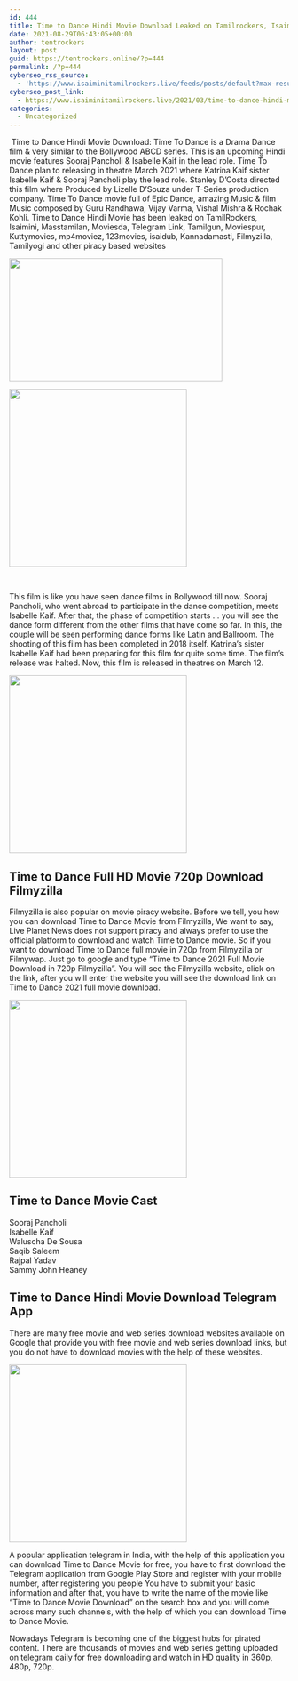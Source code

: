 ```yaml
---
id: 444
title: Time to Dance Hindi Movie Download Leaked on Tamilrockers, Isaimini, Movierulz – 2021
date: 2021-08-29T06:43:05+00:00
author: tentrockers
layout: post
guid: https://tentrockers.online/?p=444
permalink: /?p=444
cyberseo_rss_source:
  - 'https://www.isaiminitamilrockers.live/feeds/posts/default?max-results=150&start-index=151'
cyberseo_post_link:
  - https://www.isaiminitamilrockers.live/2021/03/time-to-dance-hindi-movie-download.html
categories:
  - Uncategorized
---
```

<meta content="&nbsp; Time to Dance Hindi Movie Download : Time To Dance is a Drama Dance film & very similar to the Bollywood ABCD series. This is an upcom..." name="twitter:description" />

  


<center>
</center>

  
<ins data-width="0" data-height="0" class="h08cc9b3beb" data-domain="//aaaaaco.com" data-affquery="/81dee8bcaf/08cc9b3beb/?placementName=default"></ins>

&nbsp;<span>Time to Dance Hindi Movie Download</span><span>: Time To Dance is a Drama Dance film & very similar to the Bollywood ABCD series. This is an upcoming Hindi movie features Sooraj Pancholi & Isabelle Kaif in the lead role. Time To Dance plan to releasing in theatre March 2021 where Katrina Kaif sister Isabelle Kaif & Sooraj Pancholi play the lead role. Stanley D’Costa directed this film where Produced by Lizelle D’Souza under T-Series production company. Time To Dance movie full of Epic Dance, amazing Music & film Music composed by Guru Randhawa, Vijay Varma, Vishal Mishra & Rochak Kohli. Time to Dance Hindi Movie has been leaked on TamilRockers, Isaimini, Masstamilan, Moviesda, Telegram Link, Tamilgun, Moviespur, Kuttymovies, mp4moviez, 123movies, isaidub, Kannadamasti, Filmyzilla, Tamilyogi and other piracy based websites</span><ins data-width="0" data-height="0" class="h08cc9b3beb" data-domain="//aaaaaco.com" data-affquery="/81dee8bcaf/08cc9b3beb/?placementName=default"></ins>

<ins data-width="0" data-height="0" class="h08cc9b3beb" data-domain="//aaaaaco.com" data-affquery="/81dee8bcaf/08cc9b3beb/?placementName=default"></ins>

<div class="separator">
  <a href="https://1.bp.blogspot.com/-SIUWA9q7MSo/YEwrYmmv3DI/AAAAAAAAAgQ/zlufLRQVjfsavUqrMXGr4w12782KwmzZwCLcBGAsYHQ/s1280/maxresdefault%2B%25286%2529.jpg" imageanchor="1"><img loading="lazy" border="0" data-original-height="720" data-original-width="1280" height="221" src="https://1.bp.blogspot.com/-SIUWA9q7MSo/YEwrYmmv3DI/AAAAAAAAAgQ/zlufLRQVjfsavUqrMXGr4w12782KwmzZwCLcBGAsYHQ/w384-h221/maxresdefault%2B%25286%2529.jpg" width="384" /></a>
</div>

<ins data-width="0" data-height="0" class="h08cc9b3beb" data-domain="//aaaaaco.com" data-affquery="/81dee8bcaf/08cc9b3beb/?placementName=default"></ins><ins data-width="0" data-height="0" class="h08cc9b3beb" data-domain="//aaaaaco.com" data-affquery="/81dee8bcaf/08cc9b3beb/?placementName=default"></ins>

<div class="separator">
  <a href="https://aaaaaco.com/d4c26a5800/032b279e56/?placementName=default" imageanchor="1" target="_blank" rel="noopener"><img border="0" data-original-height="166" data-original-width="800" src="https://1.bp.blogspot.com/-FhTLsfBJZM0/YEwrR_qzn0I/AAAAAAAAAgM/XZDHNorJ09UZHNDgsmDhcJ2Qp6HCX4hCQCLcBGAsYHQ/s320/unnamed.gif" width="320" /></a>
</div>

<span><br /></span><ins data-width="0" data-height="0" class="h08cc9b3beb" data-domain="//aaaaaco.com" data-affquery="/81dee8bcaf/08cc9b3beb/?placementName=default"></ins><ins data-width="0" data-height="0" class="h08cc9b3beb" data-domain="//aaaaaco.com" data-affquery="/81dee8bcaf/08cc9b3beb/?placementName=default"></ins><ins data-width="0" data-height="0" class="h08cc9b3beb" data-domain="//aaaaaco.com" data-affquery="/81dee8bcaf/08cc9b3beb/?placementName=default"></ins>

This film is like you have seen dance films in Bollywood till now. Sooraj Pancholi, who went abroad to participate in the dance competition, meets Isabelle Kaif. After that, the phase of competition starts … you will see the dance form different from the other films that have come so far. In this, the couple will be seen performing dance forms like Latin and Ballroom. The shooting of this film has been completed in 2018 itself. Katrina’s sister Isabelle Kaif had been preparing for this film for quite some time. The film’s release was halted. Now, this film is released in theatres on March 12.

<div class="separator">
  <a href="https://aaaaaco.com/d4c26a5800/032b279e56/?placementName=default" imageanchor="1" target="_blank" rel="noopener"><img border="0" data-original-height="166" data-original-width="800" src="https://1.bp.blogspot.com/-YKXYls5RhoI/YEwrisfBiiI/AAAAAAAAAgY/DhjmcqqkPGQ7FW8rTYkLJScn1ghbvjv_wCLcBGAsYHQ/s320/unnamed.gif" width="320" /></a>
</div>



<div>
  <h2>
    Time to Dance Full HD Movie 720p Download Filmyzilla<span class="ez-toc-section-end"></span>
  </h2>
  
  <p>
    <ins data-width="0" data-height="0" class="h08cc9b3beb" data-domain="//aaaaaco.com" data-affquery="/81dee8bcaf/08cc9b3beb/?placementName=default"></ins>
  </p>
  
  <p>
    Filmyzilla is also popular on movie piracy website. Before we tell, you how you can download Time to Dance Movie from Filmyzilla, We want to say, Live Planet News does not support piracy and always prefer to use the official platform to download and watch Time to Dance movie. So if you want to download Time to Dance full movie in 720p from Filmyzilla or Filmywap. Just go to google and type “Time to Dance 2021 Full Movie Download in 720p Filmyzilla”. You will see the Filmyzilla website, click on the link, after you will enter the website you will see the download link on Time to Dance 2021 full movie download.
  </p>
  
  <div class="separator">
    <a href="https://aaaaaco.com/d4c26a5800/032b279e56/?placementName=default" imageanchor="1" target="_blank" rel="noopener"><img border="0" data-original-height="166" data-original-width="800" src="https://1.bp.blogspot.com/-Auaz2IxDAjE/YEwroEE3qrI/AAAAAAAAAgg/7zh6EqTL938RDxLIDKs1ifLH-wtx_phbQCLcBGAsYHQ/s320/unnamed.gif" width="320" /></a>
  </div>
  
  <p>
  </p>
  
  <h2>
    <span class="ez-toc-section" id="Time_to_Dance_Movie_Cast"></span><span class="ez-toc-section" id="Time_to_Dance_Movie_Cast"></span>Time to Dance Movie Cast<span class="ez-toc-section-end"></span>
  </h2>
  
  <p>
    Sooraj Pancholi<br />Isabelle Kaif<br />Waluscha De Sousa<br />Saqib Saleem<br />Rajpal Yadav<br />Sammy John Heaney
  </p>
  
  <h2>
    <span class="ez-toc-section" id="Time_to_Dance_Hindi_Movie_Download_Telegram_App"></span><span class="ez-toc-section" id="Time_to_Dance_Hindi_Movie_Download_Telegram_App"></span>Time to Dance Hindi Movie Download Telegram App<span class="ez-toc-section-end"></span>
  </h2>
  
  <p>
    There are many free movie and web series download websites available on Google that provide you with free movie and web series download links, but you do not have to download movies with the help of these websites.
  </p>
  
  <div class="separator">
    <a href="https://aaaaaco.com/d4c26a5800/032b279e56/?placementName=default" imageanchor="1" target="_blank" rel="noopener"><img border="0" data-original-height="166" data-original-width="800" src="https://1.bp.blogspot.com/-8eB2EBUp1iQ/YEwruuO5nLI/AAAAAAAAAgk/NUojF_LKxcM4kVRS-NBRhyVG5fqaBNNRQCLcBGAsYHQ/s320/unnamed.gif" width="320" /></a>
  </div>
  
  <p>
    <ins data-width="0" data-height="0" class="h08cc9b3beb" data-domain="//aaaaaco.com" data-affquery="/81dee8bcaf/08cc9b3beb/?placementName=default"></ins>
  </p>
  
  <p>
    A popular application telegram in India, with the help of this application you can download Time to Dance Movie for free, you have to first download the Telegram application from Google Play Store and register with your mobile number, after registering you people You have to submit your basic information and after that, you have to write the name of the movie like “Time to Dance Movie Download” on the search box and you will come across many such channels, with the help of which you can download Time to Dance Movie.
  </p>
  
  <p>
    Nowadays Telegram is becoming one of the biggest hubs for pirated content. There are thousands of movies and web series getting uploaded on telegram daily for free downloading and watch in HD quality in 360p, 480p, 720p.<ins data-width="0" data-height="0" class="h08cc9b3beb" data-domain="//aaaaaco.com" data-affquery="/81dee8bcaf/08cc9b3beb/?placementName=default"></ins>
  </p>
</div>

<center>
</center>